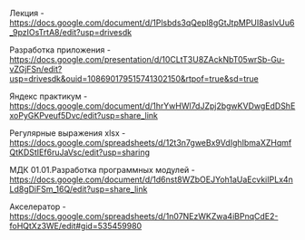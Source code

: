 Лекция - https://docs.google.com/document/d/1Plsbds3qQepl8gGtJtpMPUI8aslvUu6_9pzIOsTrtA8/edit?usp=drivesdk

Разработка приложения - https://docs.google.com/presentation/d/10CLtT3U8ZAckNbT05wrSb-Gu-vZGjFSn/edit?usp=drivesdk&ouid=108690179515741302150&rtpof=true&sd=true

Яндекс практикум - https://docs.google.com/document/d/1hrYwHWl7dJZpj2bgwKVDwgEdDShExoPyGKPveuf5Dvc/edit?usp=share_link

Регулярные выражения xlsx - https://docs.google.com/spreadsheets/d/12t3n7gweBx9VdIghIbmaXZHqmfQtKDStIEf6ruJaVsc/edit?usp=sharing

МДК 01.01.Разработка программных модулей - https://docs.google.com/document/d/1d6nst8WZbOEJYoh1aUaEcvkiIPLx4nLd8gDiFSm_16Q/edit?usp=share_link

Акселератор - https://docs.google.com/spreadsheets/d/1n07NEzWKZwa4iBPnqCdE2-foHQtXz3WE/edit#gid=535459980
